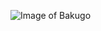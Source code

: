 ![Image of Bakugo](https://www.bing.com/images/search?view=detailV2&id=DFC3805BFFC3693BD914CFFD894DD4DAF30C43C7&thid=OIP.PCE0pVfh__cIABPtJfSYQwHaER&mediaurl=https%3A%2F%2Fpbs.twimg.com%2Fmedia%2FC9h3Qs_WAAE87gZ.jpg&exph=692&expw=1200&q=bakugou&selectedindex=11&ajaxhist=0&vt=0&eim=1,6)
